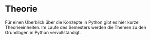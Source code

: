 # Theorie 

Für einen Überblick über die Konzepte in Python gibt es hier kurze Theorieeinheiten. Im Laufe des Semesters werden die Themen zu den Grundlagen in Python vervollständigt. 


```{tableofcontents}
```
